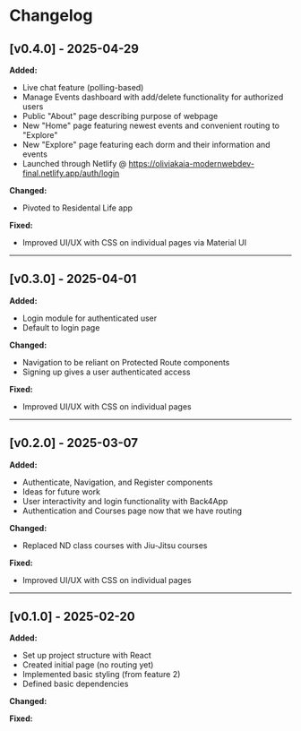 # Changelog
## [v0.4.0] - 2025-04-29
**Added:**
  - Live chat feature (polling-based) 
  - Manage Events dashboard with add/delete functionality for authorized users
  - Public "About" page describing purpose of webpage
  - New "Home" page featuring newest events and convenient routing to "Explore"
  - New "Explore" page featuring each dorm and their information and events
  - Launched through Netlify @ https://oliviakaia-modernwebdev-final.netlify.app/auth/login

**Changed:**
- Pivoted to Residental Life app

**Fixed:**
  - Improved UI/UX with CSS on individual pages via Material UI
 
---

## [v0.3.0] - 2025-04-01
**Added:**
  - Login module for authenticated user
  - Default to login page

**Changed:**
  - Navigation to be reliant on Protected Route components
  - Signing up gives a user authenticated access

**Fixed:**
  - Improved UI/UX with CSS on individual pages 

---

## [v0.2.0] - 2025-03-07
**Added:**
- Authenticate, Navigation, and Register components
- Ideas for future work
- User interactivity and login functionality with Back4App
- Authentication and Courses page now that we have routing

**Changed:**
- Replaced ND class courses with Jiu-Jitsu courses

**Fixed:**
- Improved UI/UX with CSS on individual pages

---

## [v0.1.0] - 2025-02-20
**Added:**
- Set up project structure with React
- Created initial page (no routing yet)
- Implemented basic styling (from feature 2)
- Defined basic dependencies

**Changed:**

**Fixed:**
